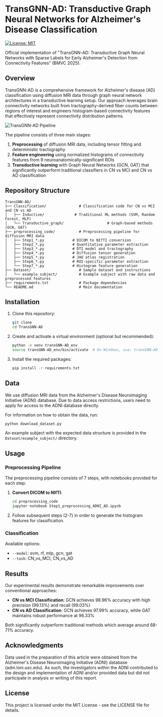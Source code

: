 # TransGNN-AD: Transductive Graph Neural Networks for Alzheimer's Disease Classification

[![License: MIT](https://img.shields.io/badge/License-MIT-yellow.svg)](https://opensource.org/licenses/MIT)

Official implementation of "TransGNN-AD: Transductive Graph Neural Networks with Sparse Labels for Early Alzheimer's Detection from Connectivity Features" (BMVC 2025).

## Overview

TransGNN-AD is a comprehensive framework for Alzheimer's disease (AD) classification using diffusion MRI data through graph neural network architectures in a transductive learning setup. Our approach leverages brain connectivity networks built from tractography-derived fiber counts between regions of interest and engineers histogram-based connectivity features that effectively represent connectivity distribution patterns.

![TransGNN-AD Pipeline](images/BMVC_Flowchart_bg.png)

The pipeline consists of three main stages:
1. **Preprocessing** of diffusion MRI data, including tensor fitting and deterministic tractography
2. **Feature engineering** using normalized histograms of connectivity features from 9 neuroanatomically-significant ROIs
3. **Transductive learning** with Graph Neural Networks (GCN, GAT) that significantly outperform traditional classifiers in CN vs MCI and CN vs AD classification

## Repository Structure

```
TransGNN-AD/
├── Classification/               # Classification code for CN vs MCI and CN vs AD
│   ├── Inductive/              # Traditional ML methods (SVM, Random Forest, MLP)
│   └── Transductive_graph/                    # Graph-based methods (GCN, GAT)
├── preprocessing_code/           # Preprocessing pipeline for diffusion MRI data
│   ├── Step1_*.py             # DICOM to NIfTI conversion 
│   ├── Step2_*.py             # Quantitative parameter extraction
│   ├── Step3_*.py             # DTI model and tractography 
│   ├── Step4_*.py             # Diffusion tensor generation
│   ├── Step5_*.py             # JHU atlas registration
│   ├── Step6_*.py             # ROI-specific parameter extraction
│   └── Step7_*.py             # Histogram feature generation
├── Dataset/                      # Sample dataset and instructions
│   └── example_subject/          # Example subject with raw data and preprocessed features
├── requirements.txt              # Package dependencies
└── README.md                     # Main documentation
```

## Installation

1. Clone this repository:
   ```bash
   git clone 
   cd TransGNN-AD
   ```

2. Create and activate a virtual environment (optional but recommended):
   ```bash
   python -m venv transGNN-AD_env
   source transGNN-AD_env/bin/activate  # On Windows, use: transGNN-AD_env\Scripts\activate
   ```

3. Install the required packages:
   ```bash
   pip install -r requirements.txt
   ```

## Data

We use diffusion MRI data from the Alzheimer's Disease Neuroimaging Initiative (ADNI) database. Due to data access restrictions, users need to apply for access to the ADNI database directly.

For information on how to obtain the data, run:
```bash
python download_dataset.py
```

An example subject with the expected data structure is provided in the `Dataset/example_subject/` directory.

## Usage

### Preprocessing Pipeline

The preprocessing pipeline consists of 7 steps, with notebooks provided for each step:

1. **Convert DICOM to NIfTI**:
   ```bash
   cd preprocessing_code
   jupyter notebook Step1_preprocessing_ADNI_AD.ipynb
   ```

2. Follow subsequent steps (2-7) in order to generate the histogram features for classification.

### Classification

Available options:
- `--model`: svm, rf, mlp, gcn, gat
- `--task`: CN_vs_MCI, CN_vs_AD

## Results

Our experimental results demonstrate remarkable improvements over conventional approaches:

- **CN vs MCI Classification**: GCN achieves 98.96% accuracy with high precision (99.13%) and recall (99.03%)
- **CN vs AD Classification**: GCN achieves 97.99% accuracy, while GAT maintains robust performance at 96.33%

Both significantly outperform traditional methods which average around 68-71% accuracy.

## Acknowledgments

Data used in the preparation of this article were obtained from the Alzheimer's Disease Neuroimaging Initiative (ADNI) database (adni.loni.usc.edu). As such, the investigators within the ADNI contributed to the design and implementation of ADNI and/or provided data but did not participate in analysis or writing of this report.

## License

This project is licensed under the MIT License - see the LICENSE file for details. 
